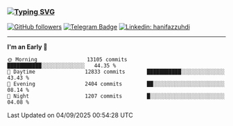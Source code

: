 ### [![Typing SVG](https://readme-typing-svg.herokuapp.com?font=lato&size=22&lines=Hi+There+👋)](https://git.io/typing-svg) 

[![GitHub followers](https://img.shields.io/github/followers/hanifazzuhdi?label=Follow&style=social)](https://github.com/hanifazzuhdi/?tab=follow) 
[![Telegram Badge](https://img.shields.io/badge/-hanif0198-blue?style=social&logo=telegram&link=https://www.t.me/hanif0198/)](https://www.t.me/hanif0198/) 
[![Linkedin: hanifazzuhdi](https://img.shields.io/badge/-hanifazzuhdi-blue?style=flat-square&logo=Linkedin&logoColor=white&link=https://www.linkedin.com/in/hanif-az-zuhdi-69688019b/)](https://www.linkedin.com/in/hanif-az-zuhdi-69688019b/) 

<hr/>

<!--START_SECTION:waka-->
**I'm an Early 🐤** 

```text
🌞 Morning                13105 commits       ███████████░░░░░░░░░░░░░░   44.35 % 
🌆 Daytime                12833 commits       ███████████░░░░░░░░░░░░░░   43.43 % 
🌃 Evening                2404 commits        ██░░░░░░░░░░░░░░░░░░░░░░░   08.14 % 
🌙 Night                  1207 commits        █░░░░░░░░░░░░░░░░░░░░░░░░   04.08 % 
```



 Last Updated on 04/09/2025 00:54:28 UTC
<!--END_SECTION:waka-->
